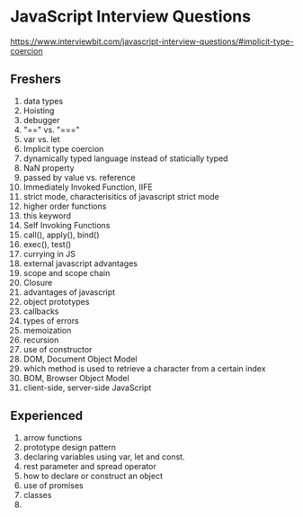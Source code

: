 # JavaScript Interview Questions
https://www.interviewbit.com/javascript-interview-questions/#implicit-type-coercion

## Freshers
1. data types
2. Hoisting
3. debugger
4. "==" vs. "==="
5. var vs. let
6. Implicit type coercion
7. dynamically typed language instead of staticially typed
8. NaN property
9. passed by value vs. reference
10. Immediately Invoked Function, IIFE
11. strict mode, characterisitics of javascript strict mode
12. higher order functions
13. this keyword
14. Self Invoking Functions
15. call(), apply(), bind()
16. exec(), test()
17. currying in JS
18. external javascript advantages
19. scope and scope chain
20. Closure
21. advantages of javascript
22. object prototypes
23. callbacks
24. types of errors
25. memoization
26. recursion
27. use of constructor
28. DOM, Document Object Model
29. which method is used to retrieve a character from a certain index
30. BOM, Browser Object Model
31. client-side, server-side JavaScript

## Experienced
1. arrow functions
2. prototype design pattern
3. declaring variables using var, let and const.
4. rest parameter and spread operator
5. how to declare or construct an object
6. use of promises
7. classes
8. 

